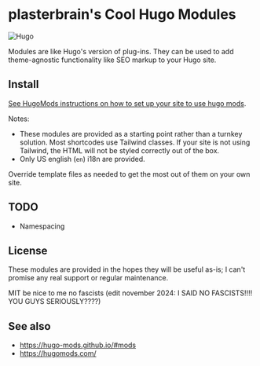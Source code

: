 # plasterbrain's Cool Hugo Modules
![Hugo](https://img.shields.io/badge/Hugo-ff4088?style=flat&logo=hugo&logoColor=ffffff)

Modules are like Hugo's version of plug-ins. They can be used to add theme-agnostic functionality like SEO markup to your Hugo site.

## Install
[See HugoMods instructions on how to set up your site to use hugo mods](https://hugomods.com/blog/2023/03/how-to-use-hugo-modules/).

Notes:
- These modules are provided as a starting point rather than a turnkey solution. Most shortcodes use Tailwind classes. If your site is not using Tailwind, the HTML will not be styled correctly out of the box.
- Only US english (`en`) i18n are provided.

Override template files as needed to get the most out of them on your own site.

## TODO
- Namespacing

## License
These modules are provided in the hopes they will be useful as-is; I can't promise any real support or regular maintenance.

MIT be nice to me no fascists (edit november 2024: I SAID NO FASCISTS!!!! YOU GUYS SERIOUSLY????)

## See also
- https://hugo-mods.github.io/#mods
- https://hugomods.com/
